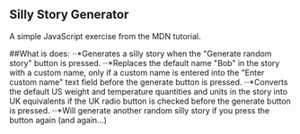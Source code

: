 ## Silly Story Generator
A simple JavaScript exercise from the MDN tutorial.

##What is does:
⋅⋅*Generates a silly story when the "Generate random story" button is pressed.
⋅⋅*Replaces the default name "Bob" in the story with a custom name, only if a custom name is entered into the "Enter custom name" text field before the generate button is pressed.
⋅⋅*Converts the default US weight and temperature quantities and units in the story into UK equivalents if the UK radio button is checked before the generate button is pressed.
⋅⋅*Will generate another random silly story if you press the button again (and again...)
